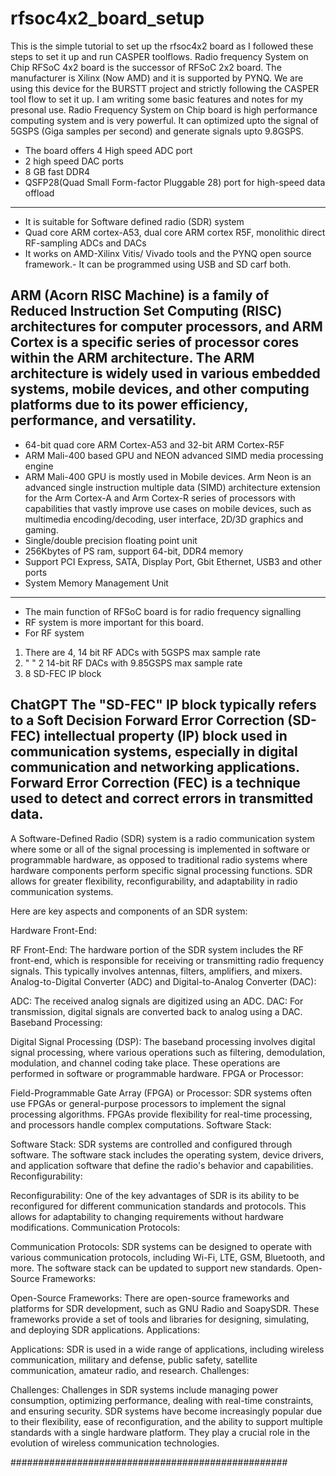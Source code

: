 # rfsoc4x2_board_setup
This is the simple tutorial to set up the rfsoc4x2 board as I followed these steps to set it up and run CASPER toolflows. Radio frequency System on Chip RFSoC 4x2 board is the successor of RFSoC 2x2 board. The manufacturer is Xilinx (Now AMD) and it is supported by PYNQ. We are using this device for the BURSTT project and strictly following the CASPER tool flow to set it up.
I am writing some basic features and notes for my presonal use.
Radio Frequency System on Chip board is high performance computing system and is very powerful. It can optimized upto the signal of 5GSPS (Giga samples per second) and generate signals upto 9.8GSPS. 
- The board offers 4 High speed ADC port 
- 2 high speed DAC ports
- 8 GB fast DDR4
- QSFP28(Quad Small Form-factor Pluggable 28) port for high-speed data offload
----------------------------
- It is suitable for Software defined radio (SDR) system 
- Quad core ARM cortex-A53, dual core ARM cortex R5F, monolithic direct RF-sampling ADCs and DACs
- It works on AMD-Xilinx Vitis/ Vivado tools and the PYNQ open source framework.- It can be programmed using USB and SD carf both. 

ARM (Acorn RISC Machine) is a family of Reduced Instruction Set Computing (RISC) architectures for computer processors, and ARM Cortex is a specific series of processor cores within the ARM architecture. The ARM architecture is widely used in various embedded systems, mobile devices, and other computing platforms due to its power efficiency, performance, and versatility.
----------------------
- 64-bit quad core ARM Cortex-A53 and 32-bit ARM Cortex-R5F
- ARM Mali-400 based GPU and NEON advanced SIMD media processing engine
- ARM Mali-400 GPU is mostly used in Mobile devices. 
Arm Neon is an advanced single instruction multiple data (SIMD) architecture extension for the Arm Cortex-A and Arm Cortex-R series of processors with capabilities that vastly improve use cases on mobile devices, such as multimedia encoding/decoding, user interface, 2D/3D graphics and gaming.
- Single/double precision floating point unit
- 256Kbytes of PS ram, support 64-bit, DDR4 memory
- Support PCI Express, SATA, Display Port, Gbit Ethernet, USB3 and other ports
- System Memory Management Unit
------------------------------------------------
- The main function of RFSoC board is for radio frequency signalling 
- RF system is more important for this board. 
- For RF system 
1. There are 4, 14 bit RF ADCs with 5GSPS max sample rate 
2. "      "  2 14-bit RF DACs with 9.85GSPS max sample rate 
3. 8 SD-FEC IP block

ChatGPT
The "SD-FEC" IP block typically refers to a Soft Decision Forward Error Correction (SD-FEC) intellectual property (IP) block used in communication systems, especially in digital communication and networking applications. Forward Error Correction (FEC) is a technique used to detect and correct errors in transmitted data. 
---------------------------
A Software-Defined Radio (SDR) system is a radio communication system where some or all of the signal processing is implemented in software or programmable hardware, as opposed to traditional radio systems where hardware components perform specific signal processing functions. SDR allows for greater flexibility, reconfigurability, and adaptability in radio communication systems.

Here are key aspects and components of an SDR system:

Hardware Front-End:

RF Front-End: The hardware portion of the SDR system includes the RF front-end, which is responsible for receiving or transmitting radio frequency signals. This typically involves antennas, filters, amplifiers, and mixers.
Analog-to-Digital Converter (ADC) and Digital-to-Analog Converter (DAC):

ADC: The received analog signals are digitized using an ADC.
DAC: For transmission, digital signals are converted back to analog using a DAC.
Baseband Processing:

Digital Signal Processing (DSP): The baseband processing involves digital signal processing, where various operations such as filtering, demodulation, modulation, and channel coding take place. These operations are performed in software or programmable hardware.
FPGA or Processor:

Field-Programmable Gate Array (FPGA) or Processor: SDR systems often use FPGAs or general-purpose processors to implement the signal processing algorithms. FPGAs provide flexibility for real-time processing, and processors handle complex computations.
Software Stack:

Software Stack: SDR systems are controlled and configured through software. The software stack includes the operating system, device drivers, and application software that define the radio's behavior and capabilities.
Reconfigurability:

Reconfigurability: One of the key advantages of SDR is its ability to be reconfigured for different communication standards and protocols. This allows for adaptability to changing requirements without hardware modifications.
Communication Protocols:

Communication Protocols: SDR systems can be designed to operate with various communication protocols, including Wi-Fi, LTE, GSM, Bluetooth, and more. The software stack can be updated to support new standards.
Open-Source Frameworks:

Open-Source Frameworks: There are open-source frameworks and platforms for SDR development, such as GNU Radio and SoapySDR. These frameworks provide a set of tools and libraries for designing, simulating, and deploying SDR applications.
Applications:

Applications: SDR is used in a wide range of applications, including wireless communication, military and defense, public safety, satellite communication, amateur radio, and research.
Challenges:

Challenges: Challenges in SDR systems include managing power consumption, optimizing performance, dealing with real-time constraints, and ensuring security.
SDR systems have become increasingly popular due to their flexibility, ease of reconfiguration, and the ability to support multiple standards with a single hardware platform. They play a crucial role in the evolution of wireless communication technologies.

##################################################
